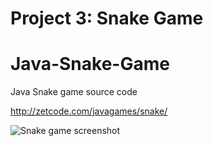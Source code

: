 # Project 3: Snake Game

# Java-Snake-Game
Java Snake game source code

http://zetcode.com/javagames/snake/  

![Snake game screenshot](snake.png)
